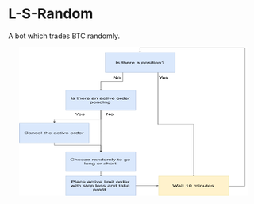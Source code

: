 # L-S-Random
A bot which trades BTC randomly.
<p align="center">
  <img width="460" height="300" src="https://github.com/LongandShortio/L-S-Random/blob/master/random_algo.png">
</p>
